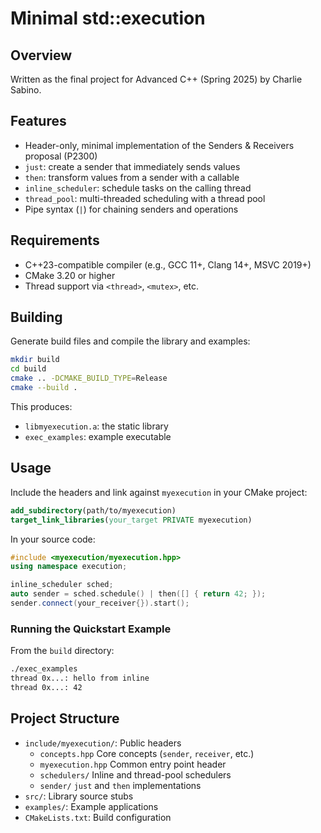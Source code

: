 # Minimal std::execution

## Overview

Written as the final project for Advanced C++ (Spring 2025) by Charlie Sabino.

## Features

- Header-only, minimal implementation of the Senders & Receivers proposal (P2300)
- `just`: create a sender that immediately sends values
- `then`: transform values from a sender with a callable
- `inline_scheduler`: schedule tasks on the calling thread
- `thread_pool`: multi-threaded scheduling with a thread pool
- Pipe syntax (`|`) for chaining senders and operations

## Requirements

- C++23-compatible compiler (e.g., GCC 11+, Clang 14+, MSVC 2019+)
- CMake 3.20 or higher
- Thread support via `<thread>`, `<mutex>`, etc.

## Building

Generate build files and compile the library and examples:

```bash
mkdir build
cd build
cmake .. -DCMAKE_BUILD_TYPE=Release
cmake --build .
```

This produces:

- `libmyexecution.a`: the static library
- `exec_examples`: example executable

## Usage

Include the headers and link against `myexecution` in your CMake project:

```cmake
add_subdirectory(path/to/myexecution)
target_link_libraries(your_target PRIVATE myexecution)
```

In your source code:

```c++
#include <myexecution/myexecution.hpp>
using namespace execution;

inline_scheduler sched;
auto sender = sched.schedule() | then([] { return 42; });
sender.connect(your_receiver{}).start();

```

### Running the Quickstart Example

From the `build` directory:

```bash
./exec_examples
thread 0x...: hello from inline
thread 0x...: 42
```

## Project Structure

- `include/myexecution/`: Public headers
  - `concepts.hpp` Core concepts (`sender`, `receiver`, etc.)
  - `myexecution.hpp` Common entry point header
  - `schedulers/` Inline and thread-pool schedulers
  - `sender/` `just` and `then` implementations
- `src/`: Library source stubs
- `examples/`: Example applications
- `CMakeLists.txt`: Build configuration
